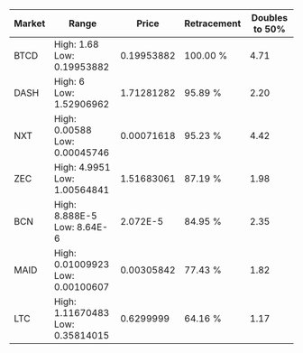 | Market | Range | Price| Retracement | Doubles to 50% |
| --- | --- | --- | --- | --- |
| BTCD | High: 1.68<br />Low: 0.19953882 | 0.19953882 | 100.00 % | 4.71 |
| DASH | High: 6<br />Low: 1.52906962 | 1.71281282 | 95.89 % | 2.20 |
| NXT | High: 0.00588<br />Low: 0.00045746 | 0.00071618 | 95.23 % | 4.42 |
| ZEC | High: 4.9951<br />Low: 1.00564841 | 1.51683061 | 87.19 % | 1.98 |
| BCN | High: 8.888E-5<br />Low: 8.64E-6 | 2.072E-5 | 84.95 % | 2.35 |
| MAID | High: 0.01009923<br />Low: 0.00100607 | 0.00305842 | 77.43 % | 1.82 |
| LTC | High: 1.11670483<br />Low: 0.35814015 | 0.6299999 | 64.16 % | 1.17 |
